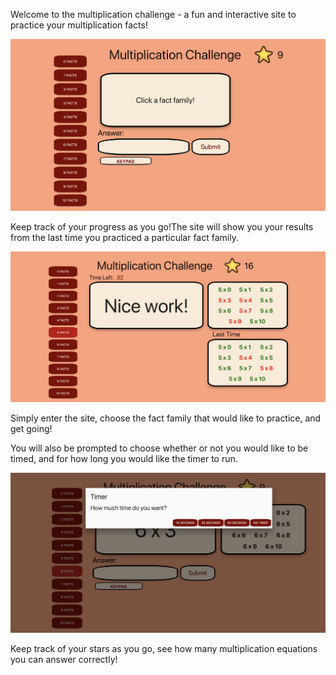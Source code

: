 Welcome to the multiplication challenge - a fun and interactive site to practice your multiplication facts!

![Example](./homepage.png)

Keep track of your progress as you go!The site will show you your results from the last time you practiced a particular fact family.

![Example](./results-example.png)

Simply enter the site, choose the fact family that would like to practice, and get going! 

You will also be prompted to choose whether or not you would like to be timed, and for how long you would like the timer to run.

![Example](./timer-screenshot.png)

Keep track of your stars as you go, see how many multiplication equations you can answer correctly!